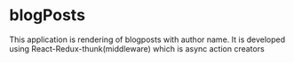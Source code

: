 # blogPosts
This application is rendering of blogposts with author name. It is developed using React-Redux-thunk(middleware) which is async action creators
